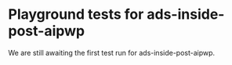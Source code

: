 # Playground tests for ads-inside-post-aipwp
We are still awaiting the first test run for ads-inside-post-aipwp.
